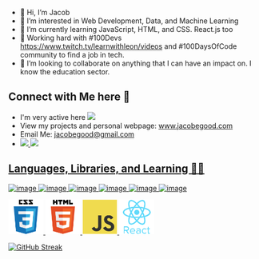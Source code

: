 - 👋 Hi, I’m Jacob
- 👀 I’m interested in Web Development, Data, and Machine Learning
- 🌱 I’m currently learning JavaScript, HTML, and CSS. React.js too
- 🚀 Working hard with #100Devs https://www.twitch.tv/learnwithleon/videos and #100DaysOfCode community to find a job in tech.
- 💞️ I’m looking to collaborate on anything that I can have an impact on. I know the education sector. 
 
 
## Connect with Me here 🔗
- I'm very active here <a href="https://twitter.com/jacobegood" target="_blank"><img src="https://img.shields.io/badge/Twitter-1DA1F2?style=for-the-badge&logo=twitter&logoColor=white" ></a>
- View my projects and personal webpage: <a href="www.jacobegood.com" target="_blank">www.jacobegood.com</a>
- Email Me: jacobegood@gmail.com
- <a href="https://www.linkedin.com/in/jacobegood/" target="_blank"><img src="https://img.shields.io/badge/LinkedIn-0077B5?style=for-the-badge&logo=linkedin&logoColor=white">
 <a href="https://snake0.hashnode.dev/" target="_blank"><img src="https://img.shields.io/badge/Hashnode-2962FF?style=for-the-badge&logo=hashnode&logoColor=white">


## Languages, Libraries, and Learning 👨‍💻
   ![image](https://img.shields.io/badge/Numpy-777BB4?style=for-the-badge&logo=numpy&logoColor=white
)   ![image](https://img.shields.io/badge/Pandas-2C2D72?style=for-the-badge&logo=pandas&logoColor=white
)   ![image](https://img.shields.io/badge/Python-FFD43B?style=for-the-badge&logo=python&logoColor=blue
)   ![image](https://img.shields.io/badge/Swift-FA7343?style=for-the-badge&logo=swift&logoColor=white
)   ![image](https://img.shields.io/badge/Coursera-0056D2?style=for-the-badge&logo=Coursera&logoColor=white
)   ![image](https://img.shields.io/badge/freecodecamp-27273D?style=for-the-badge&logo=freecodecamp&logoColor=white) 


<img src="https://raw.githubusercontent.com/devicons/devicon/master/icons/css3/css3-original-wordmark.svg" alt="css3" width="70" height="70" style="max-width: 100%;"> <!--  CSS  --> <img src="https://raw.githubusercontent.com/devicons/devicon/master/icons/html5/html5-original-wordmark.svg" alt="html5" width="70" height="70" style="max-width: 100%;"> <!--  HTML  --> <img src="https://raw.githubusercontent.com/devicons/devicon/master/icons/javascript/javascript-original.svg" alt="javascript" width="70" height="70" style="max-width: 100%;"> <!-- JavaScript --> <img src="https://raw.githubusercontent.com/devicons/devicon/master/icons/react/react-original-wordmark.svg" alt="react" width="70" height="70" style="max-width: 100%;"> <!-- React -->


[![GitHub Streak](http://github-readme-streak-stats.herokuapp.com?user=Snake0good&theme=react&date_format=M%20j%5B%2C%20Y%5D)](https://git.io/streak-stats)

<!---
Snake0good/Snake0good is a ✨ special ✨ repository because its `README.md` (this file) appears on your GitHub profile.
You can click the Preview link to take a look at your changes.
--->
